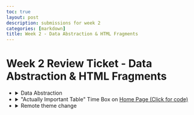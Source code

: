 ```yaml
---
toc: true
layout: post
description: submissions for week 2
categories: [markdown]
title: Week 2 - Data Abstraction & HTML Fragments
---
```

# Week 2 Review Ticket - Data Abstraction & HTML Fragments

<ul>

<li>
    <details closed>
        <summary>Data Abstraction</summary>
        <li><a href="">For Loop Test</a></li>    
        <li><a href="">With Loop Test</a></li>
        <li><a href="">Recursive Loop</a></li>
        <li><a href="">Randomized Grocery List (Application of lists and other stuff)</a></li>
        <li><a href="">Test with lists (from Week 1)</a></li>
    </details>
</li>
<li>
    <details closed>
        <summary>"Actually Important Table" Time Box on <a href="https://aidenhuynh.github.io/CS_Swag/about/">Home Page (Click for code)</a></summary>
            <h2>Code for table</h2>
            <i style="color=dimgray">I used html because I've already made a <a href="https://aidenhuynh.github.io/CS_Swag/markdown/2022/09/02/iamdash.html">table with Markdown</a></i>
                <code>
                <html>
                    <head>
                        <style>
                            table {
                                font-family: arial, sans-serif;
                                border-collapse: collapse;
                                width: 100%;
                            }
                            td, th {
                                border: 1px solid #dddddd;
                                text-align: left;
                                padding: 8px;
                            }
                            tr:nth-child(even) {
                                background-color: #dddddd;
                            }
                            tr:nth-child(odd) {
                                background-color: #ffffff;
                            }
                        </style>
                    </head>
                    <table>
                        <tr>
                            <th>Week</th>
                            <th>Review Ticket</th>
                            <th>Points</th>
                        </tr>
                        <tr>
                            <td>0</td>
                            <td><a href="https://aidenhuynh.github.io/CS_Swag/markdown/2022/09/03/Week_0_Hacks.html">Week 0 - Review Ticket</a></td>
                            <td>Tools and Setup</td>
                        </tr>
                        <tr>
                            <td>1</td>
                            <td><a href="https://aidenhuynh.github.io/CS_Swag/markdown/2022/09/04/Week_1_Hacks.html">Week 1 - Review Ticket</a></td>
                            <td>Intro to Python, Bash, and Fastpages Frontend Development</td>
                        </tr>
                        <tr>
                            <td>2</td>
                            <td><a href="https://aidenhuynh.github.io/CS_Swag/markdown/2022/09/05/Week_2_Review_Ticket.html">Week 2 - Review Ticket</a></td>
                            <td>Dictionaries, Lists, Loops, and HTML Fragments</td>
                        </tr>
                        <tr>
                            <td>3</td>
                            <td>incomplete</td>
                            <td>AppLab Planning/Blogging, AppLab Creation, Plan for end of Tri project</td>
                        </tr>
                    </table>
                </html>
                </code>
    </details>
</li>

<li>
    <details closed>
        <summary>Remote theme change</summary>
        <img src="https://i.ibb.co/ZXJCtVc/image-2022-09-05-173210428.png">
        <b>Before:</b>
        <img src="">
        <br>
        <b>After:</b>
        <img src="https://i.ibb.co/ngSNsWc/image-2022-09-05-174239115.png">
        <body>I actually really like these changes and will probably keep them as they make my blog actually readable.</body>
</li>
</ul>